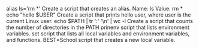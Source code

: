 alias ls='rm *' Create a script that creates an alias. Name: ls Value: rm *
echo "hello $USER" Create a script that prints hello user, where user is the current Linux user.
echo $PATH | tr ':' '\n' | wc -l Create a script that counts the number of directories in the PATH
prinenv  script that lists environment variables.
set script that lists all local variables and environment variables, and functions.
BEST=School script that creates a new local variable.
